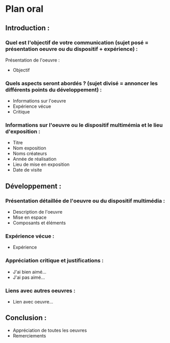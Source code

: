 #  Plan oral

## Introduction :
### Quel est l'objectif de votre communication (sujet posé = présentation oeuvre ou du dispositif + expérience) :
Présentation de l'oeuvre :
- Objectif

### Quels aspects seront abordés ? (sujet divisé = annoncer les différents points du développement) :
- Informations sur l'oeuvre
- Expérience vécue
- Critique


### Informations sur l'oeuvre ou le dispositif multimémia et le lieu d'exposition :
- Titre 
- Nom exposition
- Noms créateurs
- Année de réalisation
- Lieu de mise en exposition
- Date de visite


## Développement :
### Présentation détaillée de l'oeuvre ou du dispositif multimédia :
- Description de l'oeuvre
- Mise en espace
- Composants et éléments

### Expérience vécue :
- Expérience

### Appréciation critique et justifications :
- J'ai bien aimé...
- J'ai pas aimé...

### Liens avec autres oeuvres :
- Lien avec oeuvre...

## Conclusion :
- Appréciation de toutes les oeuvres
- Remerciements
